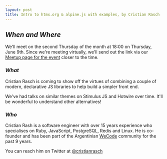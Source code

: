 ```yaml
---
layout: post
title: Intro to htmx.org & alpine.js with examples, by Cristian Rasch
---
```


## *When and Where*
We'll meet on the second Thursday of the month at 18:00 on Thursday, June 9th. Since we're meeting virtually, we'll send out the link via our [Meetup page for the event](https://www.meetup.com/scotrug/events/286037542/) closer to the time.

### *What*
Cristian Rasch is coming to show off the virtues of combining a couple of modern, declarative JS libraries to help build a simpler front end.

We've had talks on similar themes on Stimulus JS and Hotwire over time. It'll be wonderful to understand other alternatives!

### *Who*
Cristian Rash is a software engineer with over 15 years experience who specialises on Ruby, JavaScript, PostgreSQL, Redis and Linux. He is co-founder and has been part of the Argentinian [WeCode](https://wecode.io/en/) community for the past 9 years.

You can reach him on Twitter at [@cristianrasch](https://twitter.com/cristianrasch)
